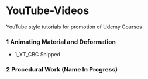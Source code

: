 # YouTube-Videos
YouTube style tutorials for promotion of Udemy Courses

### 1 Animating Material and Deformation
+ 1_YT_CBC Shipped

### 2 Procedural Work (Name In Progress)
